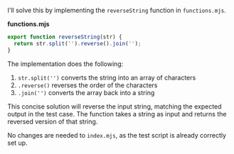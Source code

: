 I'll solve this by implementing the `reverseString` function in `functions.mjs`.

**functions.mjs**

```js
export function reverseString(str) {
  return str.split('').reverse().join('');
}
```

The implementation does the following:
1. `str.split('')` converts the string into an array of characters
2. `.reverse()` reverses the order of the characters
3. `.join('')` converts the array back into a string

This concise solution will reverse the input string, matching the expected output in the test case. The function takes a string as input and returns the reversed version of that string.

No changes are needed to `index.mjs`, as the test script is already correctly set up.